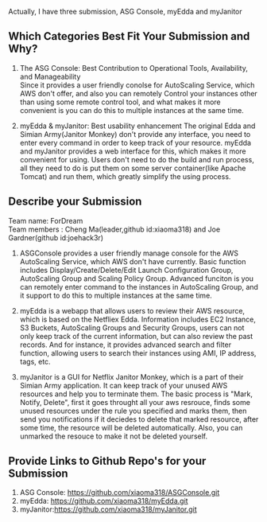 Actually, I have three submission, ASG Console, myEdda and myJanitor

## Which Categories Best Fit Your Submission and Why?

1. The ASG Console: Best Contribution to Operational Tools, Availability, and Manageability  
   Since it provides a user friendly conolse for AutoScaling Service, which AWS don't offer, and also you can remotely
   Control your instances other than using some remote control tool, and what makes it more convenient is you can do 
   this to multiple instances at the same time.

2. myEdda & myJanitor: Best usability enhancement
   The original Edda and Simian Army(Janitor Monkey) don't provide any interface, you need to enter every command in order to keep track of your resource. myEdda and myJanitor provides a web interface for this, which makes it more convenient for using. Users don't need to do the build and run process, all they need to do is put them on some server container(like Apache Tomcat) and run them, which greatly simplify the using process.


## Describe your Submission
Team name: ForDream<br>
Team members : Cheng Ma(leader,github id:xiaoma318) and Joe Gardner(github id:joehack3r)

1. ASGConsole provides a user friendly manage console for the AWS AutoScaling Service, which AWS don't have currently.
Basic function includes Display/Create/Delete/Edit Launch Configuration Group, AutoScaling Group and Scaling Policy 
Group. Advanced funciton is you can remotely enter command to the instances in AutoScaling Group, and it support to do 
this to multiple instances at the same time. 

2. myEdda is a webapp that allows users to review their AWS resource, which is based on the Netfliex Edda. Information includes EC2 Instance, S3 Buckets, AutoScaling Groups and Security Groups, users can not only keep track of the current information, but can also review the past records. And for instance, it provides advanced search and filter function, allowing users to search their instances using AMI, IP address, tags, etc.

3. myJanitor is a GUI for Netflix Janitor Monkey, which is a part of their Simian Army application. It can keep track of your unused AWS resources and help you to terminate them. The basic process is "Mark, Notify, Delete", first it goes throught all your aws resrouce, finds some unused resources under the rule you specified and marks them, then send you notifications if it deciedes to delete that marked resource, after some time, the resource will be deleted automatically. Also, you can unmarked the resouce to make it not be deleted yourself.
   

## Provide Links to Github Repo's for your Submission
1. ASG Console: https://github.com/xiaoma318/ASGConsole.git
2. myEdda: https://github.com/xiaoma318/myEdda.git
3. myJanitor:https://github.com/xiaoma318/myJanitor.git
